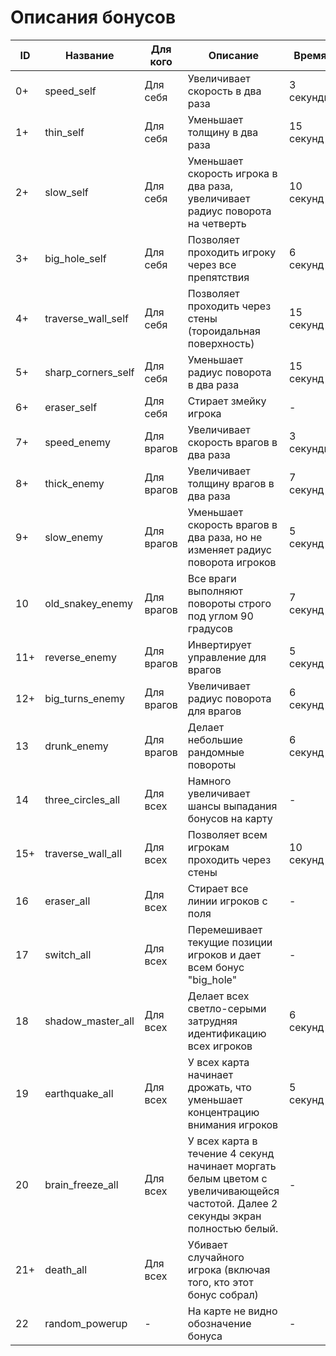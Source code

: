 # Описания бонусов

| ID | Название           | Для кого   | Описание                                                                                                                         | Время |
|----|--------------------|------------|----------------------------------------------------------------------------------------------------------------------------------|-------------------|
| 0+  | speed_self         | Для себя   | Увеличивает скорость в два раза                                                                                                  | 3 секунды         |
| 1+  | thin_self          | Для себя   | Уменьшает толщину в два раза                                                                                                     | 15 секунд         |
| 2+  | slow_self          | Для себя   | Уменьшает скорость игрока в два раза, увеличивает радиус поворота на четверть                                                    | 10 секунд         |
| 3+  | big_hole_self      | Для себя   | Позволяет проходить игроку через все препятствия                                                                                 | 6 секунд          |
| 4+  | traverse_wall_self | Для себя   | Позволяет проходить через стены (тороидальная поверхность)                                                                       | 15 секунд         |
| 5+  | sharp_corners_self | Для себя   | Уменьшает радиус поворота в два раза                                                                                             | 15 секунд         |
| 6+  | eraser_self        | Для себя   | Стирает змейку игрока                                                                                                            | -                 |
| 7+  | speed_enemy        | Для врагов | Увеличивает скорость врагов в два раза                                                                                           | 3 секунды         |
| 8+  | thick_enemy        | Для врагов | Увеличивает толщину врагов в два раза                                                                                            | 7 секунд          |
| 9+  | slow_enemy         | Для врагов | Уменьшает скорость врагов в два раза, но не изменяет радиус поворота игроков                                                     | 5 секунд          |
| 10 | old_snakey_enemy   | Для врагов | Все враги выполняют повороты строго под углом 90 градусов                                                                        | 7 секунд          |
| 11+ | reverse_enemy      | Для врагов | Инвертирует управление для врагов                                                                                                | 5 секунд          |
| 12+ | big_turns_enemy    | Для врагов | Увеличивает радиус поворота для врагов                                                                                           | 6 секунд          |
| 13 | drunk_enemy        | Для врагов | Делает небольшие рандомные повороты                                                                                              | 6 секунд          |
| 14 | three_circles_all  | Для всех   | Намного увеличивает шансы выпадания бонусов на карту                                                                             | -                 |
| 15+ | traverse_wall_all  | Для всех   | Позволяет всем игрокам проходить через стены                                                                                     | 10 секунд         |
| 16 | eraser_all         | Для всех   | Стирает все линии игроков с поля                                                                                                 | -                 |
| 17 | switch_all         | Для всех   | Перемешивает текущие позиции игроков и дает всем бонус "big_hole"                                                                | -                 |
| 18 | shadow_master_all  | Для всех   | Делает всех светло-серыми затрудняя идентификацию всех игроков                                                                   | 6 секунд          |
| 19 | earthquake_all     | Для всех   | У всех карта начинает дрожать, что уменьшает концентрацию внимания игроков                                                       | 5 секунд          |
| 20 | brain_freeze_all   | Для всех   | У всех карта в течение 4 секунд начинает моргать белым цветом с увеличивающейся частотой. Далее 2 секунды экран полностью белый. | -                 |
| 21+ | death_all          | Для всех   | Убивает случайного игрока (включая того, кто этот бонус собрал)                                                                  |                   |
| 22 | random_powerup     | -          | На карте не видно обозначение бонуса                                                                                             | -                 |
